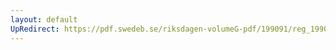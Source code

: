 ```yaml
---
layout: default
UpRedirect: https://pdf.swedeb.se/riksdagen-volumeG-pdf/199091/reg_199091/reg_199091_0964.pdf
---
```

